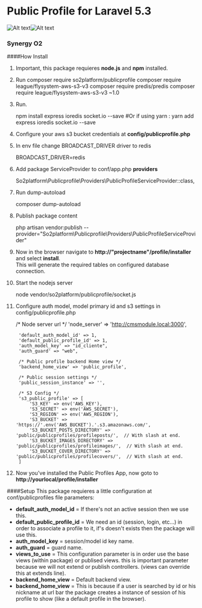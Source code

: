 # Public Profile for Laravel 5.3
![Alt text](https://img.shields.io/badge/build-passing%2Fdeveloping-yellowgreen.svg)![Alt text](https://img.shields.io/badge/beta%20version-1.4.6-yellow.svg )
### Synergy O2


  ####How Install
  1. Important, this package requieres <b>node.js</b> and <b>npm</b> installed.

         
  2. Run 
            composer require so2platform/publicprofile
            composer require league/flysystem-aws-s3-v3
            composer require predis/predis
            composer require league/flysystem-aws-s3-v3 ~1.0


  3. Run.
 
 
        npm install express ioredis socket.io --save
        #Or if using yarn : yarn add express ioredis socket.io --save
        

  4. Configure your aws s3 bucket credentials at <b>config/publicprofile.php</b>
  
  5. In env file change BROADCAST_DRIVER driver to redis
  
  
        BROADCAST_DRIVER=redis
        

  6. Add package ServiceProvider to conf/app.php <b>providers</b>
     
     
        So2platform\Publicprofile\Providers\PublicProfileServiceProvider::class,

 
  7. Run dump-autoload
     
     
     
        composer dump-autoload

  8. Publish package content
     
     
        php artisan vendor:publish --provider="So2platform\Publicprofile\Providers\PublicProfileServiceProvider"

  9. Now in the browser navigate to <b>http://"projectname"/profile/installer</b> and select <b>install</b>.<br>
     This will generate the required tables on configured database connection.

  10. Start the nodejs server


        node vendor/so2platform/publicprofile/socket.js
      
  11. Configure auth model, model primary id and s3 settings in config/publicprofile.php
  
       
       /* Node server url */
           'node_server' => 'http://cmsmodule.local:3000',
       
           'default_auth_model_id' => 1,
           'default_public_profile_id' => 1,
           'auth_model_key' => "id_cliente",
           'auth_guard' => "web",
       
           /* Public profile backend Home view */
           'backend_home_view' => 'public_profile',
       
           /* Public session settings */
           'public_session_instance' => '',
       
           /* S3 Config */
           's3_public_profile' => [
               'S3_KEY' => env('AWS_KEY'),
               'S3_SECRET' => env('AWS_SECRET'),
               'S3_REGION' => env('AWS_REGION'),
               'S3_BUCKET' => 'https://'.env('AWS_BUCKET').'.s3.amazonaws.com/',
               'S3_BUCKET_POSTS_DIRECTORY' => 'public/publicprofiles/profileposts/',  // With slash at end.
               'S3_BUCKET_IMAGES_DIRECTORY' => 'public/publicprofiles/profileimages/',  // With slash at end.
               'S3_BUCKET_COVER_DIRECTORY' => 'public/publicprofiles/profilecovers/',  // With slash at end.
           ]
  
  12. Now you've installed the Public Profiles App, now goto to <b>http://yourlocal/profile/installer</b>
  
  
  
  
  
  ####Setup
  This package requieres a little configuration at conf/publicprofiles file
  parameters:
  
   * <b>default_auth_model_id</b> = If there's not an active session then we use this.
   * <b>default_public_profile_id</b> = We need an id (session, login, etc...) in order to associate a profile to it, if's doesn't exists then the package will use this.
   * <b>auth_model_key</b> = session/model id key name.
   * <b>auth_guard</b> = guard name.
   * <b>views_to_use</b> = This configuration parameter is in order use the base views (within package) or publised views. this is important parameter because we
   will not extend or publish controllers. (views can override this at extends line).
   * <b>backend_home_view</b> = Default backend view.
   * <b>backend_home_view</b> = This is because if a user is searched by id or his nickname at url bar the package creates a instance of session of his profile to show (like a default profile in the browser).
                                            
                                            